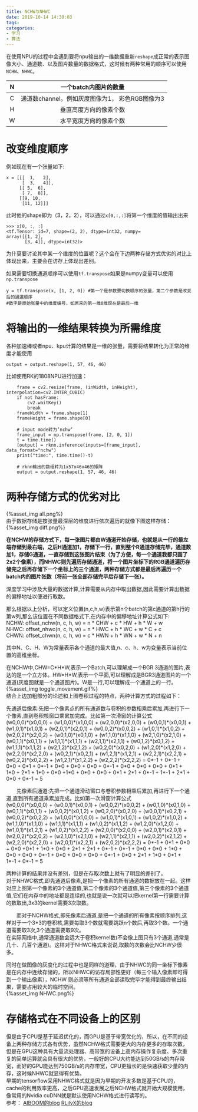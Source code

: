 ```yaml
---
title: NCHW与NHWC
date: 2019-10-14 14:30:03
tags:
categories:
- 学习
- 算法
---
```

在使用NPU的过程中会遇到要将npu输出的一维数据重新`reshape`成正常的表示图像大小、通道数、以及图片数量的数据格式，这时候有两种常用的顺序可以使用`NCHW`、`NHWC`。  
<!--more-->
| N | 一个batch内图片的数量 |
| :----: | :----: |
| C | 通道数channel。例如灰度图像为1， 彩色RGB图像为3 |
| H | 垂直高度方向的像素个数 |
| W | 水平宽度方向的像素个数 |

# 改变维度顺序
例如现在有一个张量如下:
```
x = [[[  1,   2],
      [  3,   4]],
     [[ 5,  6],
      [ 7,  8]],
     [[9, 10,
      [11, 12]]]
```
此时他的shape即为（3，2，2），可以通过`x[0,:,:]`将第一个维度的值输出出来
```
>>> x[0, :, :]
<tf.Tensor: id=7, shape=(2, 2), dtype=int32, numpy=
array([[1, 2],
       [3, 4]], dtype=int32)>
```
为什莫要讨论其中某一个维度的位置呢？这个会在下边两种存储方式优劣的对比上体现出来，主要会在访存上体现出差别。  

如果需要切换通道顺序可以使用`tf.transpose`如果是numpy变量可以使用`np.transpose`  
```
y = tf.transpose(x, [1, 2, 0]) #第一个是参数要切换顺序的张量，第二个参数是改变后的通道顺序  
#数字是原始张量中的维度编号，如原来的第一维0维现在是最后一维
```
# 将输出的一维结果转换为所需维度
各种加速棒或者npu、kpu计算的结果是一维的张量，需要将结果转化为正常的维度才能使用  
```
output = output.reshape(1, 57, 46, 46)
```
比如使用RK的1808NPU进行加速：
```
    frame = cv2.resize(frame, (inWidth, inHeight), interpolation=cv2.INTER_CUBIC)
    if not hasFrame:
        cv2.waitKey()
        break
    frameWidth = frame.shape[1]
    frameHeight = frame.shape[0]

    # input mode转为’nchw’
    frame_input = np.transpose(frame, [2, 0, 1])
    t = time.time()
    [output] = rknn.inference(inputs=[frame_input], data_format="nchw")
    print("time:", time.time()-t)
   
    # rknn输出的数组转为1x57x46x46的矩阵
    output = output.reshape(1, 57, 46, 46)
```
# 两种存储方式的优劣对比  

{%asset_img all.png%}  
由于数据存储是按张量最深层的维度进行依次遍历的就像下图这样存储：
{%asset_img diff.png%}  

**在NCHW的存储方式下，每一张图片都由W通道开始存储，也就是从一行的最左端存储到最右端，之后H通道加1，存储下一行，直到整个R通道存储完毕，通道数加1，存储G通道，一直存储到这张图片结束（为了方便，每一个通道我都只画了2x2个像素），而NHWC则先遍历存储通道，将一个图片坐标下的RGB通道遍历存储完之后再存储下一个坐标上的三个通道，两种存储方式都是最后再遍历一个batch内的图片张数（将前一张全部存储完毕后存储下一张）。** 

深度学习中涉及大量的数据计算,计算需要从内存中取出数据,因此需要计算出数据的偏移地址以便进行取数。  

那么根据以上分析，可以定义位置(n,c,h,w)表示第n个batch的第c通道的第h行的第w列,那么该位置在不同数据格式下,在内存中的偏移地址计算公式如下:  
NCHW: offset_nchw(n, c, h, w) = n * CHW + c * HW + h * W + w  
NHWC: offset_nhwc(n, c, h, w) = n * HWC + h * WC + w * C + c  
CHWN: offset_chwn(n, c, h, w) = c * HWN + h * WN + w * N + n  

其中N、C、H、W为常量表示各个通道的最大值,n、c、h、w为变量表示当前位置的高维坐标。  

在NCHW中,CHW=C\*H\*W,表示一个Batch,可以理解成一个BGR 3通道的图片,表达的是一个立方体。HW=H\*W,表示一个平面,可以理解成是BGR3通道图片的一个通道(灰度图就是一个通道图片)。W是一行,可以理解成一个通道上的一行。  
{%asset_img toggle_movement.gif%}  
结合上边加粗部分的论述和上图卷积过程的特点，两种计算方式的过程如下：  

先通道后像素:先把一个像素点的所有通道数与卷积的参数相乘后累加,再进行下一个像素,直到卷积核窗口乘累加完成。比如第一次滑窗的计算公式  
(w0,0,0)\*(x0,0,0) + (w1,0,0)\*(x1,0,0) + (w2,0,0)\*(x2,0,0) + (w0,0,1)\*(x0,0,1) + (w1,0,1)\*(x1,0,1) + (w2,0,1)\*(x2,0,1) + (w0,0,2)\*(x0,0,2) + (w1,0,1)\*(x1,0,2) + (w2,0,2)\*(x2,0,2) + (w0,1,0)\*(x0,1,0) + (w1,1,0)\*(x1,1,0) + (w2,1,0)\*(x2,1,0) + (w0,1,1)\*(x0,1,1) + (w1,1,1)\*(x1,1,1) + (w2,1,1)\*(x2,1,1) + (w0,1,2)\*(x0,1,2) + (w1,1,1)\*(x1,1,2) + (w2,1,2)\*(x2,1,2) + (w0,2,0)\*(x0,2,0) + (w1,2,0)\*(x1,2,0) + (w2,2,0)\*(x2,2,0) + (w0,2,1)\*(x0,2,1) + (w1,2,1)\*(x1,2,1) + (w2,2,1)\*(x2,2,1) + (w0,2,2)\*(x0,2,2) + (w1,2,1)\*(x1,2,2) + (w2,2,2)\*(x2,2,2) = 0\*-1 + 0\*-1 + 0\*0 + 0\*1 + 0\*-1 + 0\*0 + 0\*0 + 0\*0 + 0\*-1 + 0\*0 + 0\*0 + 0\*0 + 0\*1 + 1\*0 + 2\*1 + 1\*0 + 0\*0 +1\*0 + 0\*0 + 0\*0 + 0\*1 + 2\*1 + 0\*-1 + 1\*-1 + 2\*1 + 0\*0 + 0\*-1 = 5

　　先像素后通道:先把一个通道滑动窗口与卷积参数相乘后累加,再进行下一个通道,直到所有通道乘累加完成。比如第一次滑窗计算公式  
(w0,0,0)\*(x0,0,0) + (w0,0,1)\*(x0,0,1) + (w0,0,2)\*(x0,0,2) + (w0,1,0)\*(x0,1,0) + (w0,1,1)\*(x0,1,1) + (w0,0,2)\*(x0,1,2) + (w0,2,0)\*(x0,2,0) + (w0,0,1)\*(x0,2,1) + (w0,0,2)\*(x0,2,2) + (w1,0,0)\*(x1,0,0) + (w1,0,1)\*(x1,0,1) + (w1,0,2)\*(x1,0,2) + (w1,1,0)\*(x1,1,0) + (w1,1,1)\*(x1,1,1) + (w1,0,2)\*(x1,1,2) + (w1,2,0)\*(x1,2,0) + (w1,0,1)\*(x1,2,1) + (w1,0,2)\*(x1,2,2) + (w2,0,0)\*(x2,0,0) + (w2,0,1)\*(x2,0,1) + (w2,0,2)\*(x2,0,2) + (w2,1,0)\*(x2,1,0) + (w2,1,1)\*(x2,1,1) + (w2,0,2)\*(x2,1,2) + (w2,2,0)\*(x2,2,0) + (w2,0,1)\*(x2,2,1) + (w2,0,2)\*(x2,2,2) = 0\*-1 + 0\*1 + 0\*0 + 0\*0 +0\*1 + 1\*0 + 0\*0 + 2\*1 + 2\*1 + 0\*-1 + 0\*-1 + 0\*0 + 0\*0 + 1\*0 + 0\*0 + 0\*0 + 0\*-1 + 0\*0 + 0\*0 + 0\*0 + 0\*-1 + 0\*0 + 2\*1 + 1\*0 + 0\*1 + 1\*-1 + 0\*-1 = 5  

两种计算的结果并没有差别，但是在存取次数上就有了明显的差别了。  
对于NHWC格式,即先通道后像素,是把一个像素的所有通道的数据放在一起。这样对应上图第一个像素的3个通道值,第二个像素的3个通道值,第三个像素的3个通道值,它们在内存中的地址都是连续的,也就是说一次就可以把kernel第一行需要计算的数取出,3x3的kernel需要3次取数。

　　而对于NCHW格式,即先像素后通道,是把一个通道的所有像素按顺序排列,这样对于一个3*3的卷积核,需要每取3个数就需要跳跃n个数后,再取3个数。一个通道需要取3次,3个通道需要取9次。  
在实际网络中,通常通道数会远大于卷积kernel数(不会像上图只有3个通道,通常是几十、几百个通道)。这样对于NHWC格式来说说,取数的次数会比NCHW少很多。  

同时在做图像的灰度化的过程中也是同样的道理，由于NHWC的同一坐标下像素是在内存中连续存储的，所以NHWC的访存局部性更好（每三个输入像素即可得到一个输出像素），NCHW 则必须等所有通道全部读取完毕才能得到最终输出结果，需要占用较大的临时空间。  
{%asset_img NHWC.png%}  
# 存储格式在不同设备上的区别
但是由于CPU是基于延迟优化的，而GPU是基于带宽优化的，所以，在不同的设备上两种存储方式各有优势，虽然NCHW格式需要更大的内存更多的存取次数，但是在GPU这种具有大量流处理器、高带宽的设备上高内存操作复杂度、多次重复的简单运算就会具有很大的优势，一般好的CPU大约能达到50GB/s的内存带宽，而好的GPU能达到750GB/s的内存带宽，CPU更擅长的是快速获取少量的内存，这时候NHWC就显得有优势。  
早期的tensorflow采用NHWC格式就是因为早期的开发多数是基于CPU的，cache的利用效率更高，之后GPU高速发展之后NCHW格式就开始大规模使用，像常用的Nvidia cuDNN就是默认使用NCHW格式进行读写的。  
参考：
[AIBOOM的blog](https://www.cnblogs.com/AIBOOM/p/11497507.html)
[RLilyX的blog](https://blog.csdn.net/weixin_37801695/article/details/86614566)